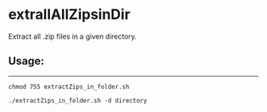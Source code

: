 # extrallAllZipsinDir
Extract all .zip files in a given directory.


## Usage:
---
``chmod 755 extractZips_in_folder.sh``

``./extractZips_in_folder.sh -d directory``
